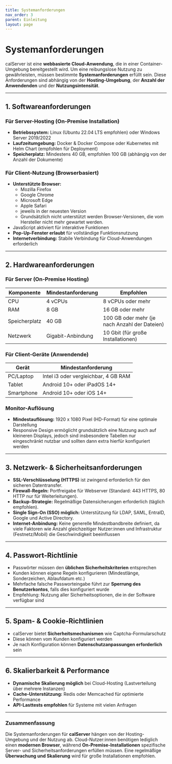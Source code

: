 ```yaml
---
title: Systemanforderungen
nav_order: 3
parent: Einleitung
layout: page
---
```


# Systemanforderungen

calServer ist eine **webbasierte Cloud-Anwendung**, die in einer Container-Umgebung bereitgestellt wird. Um eine reibungslose Nutzung zu gewährleisten, müssen bestimmte **Systemanforderungen** erfüllt sein. Diese Anforderungen sind abhängig von der **Hosting-Umgebung**, der **Anzahl der Anwendenden** und der **Nutzungsintensität**.

---

## 1. Softwareanforderungen

### Für Server-Hosting (On-Premise Installation)

- **Betriebssystem:** Linux (Ubuntu 22.04 LTS empfohlen) oder Windows Server 2019/2022
- **Laufzeitumgebung:** Docker & Docker Compose oder Kubernetes mit Helm Chart (empfohlen für Deployment)
- **Speicherplatz:** Mindestens 40 GB, empfohlen 100 GB (abhängig von der Anzahl der Dokumente)

### Für Client-Nutzung (Browserbasiert)

 - **Unterstützte Browser:**
    - Mozilla Firefox
    - Google Chrome
    - Microsoft Edge
    - Apple Safari
    - jeweils in der neuesten Version
    - Grundsätzlich nicht unterstützt werden Browser-Versionen, die vom Hersteller nicht mehr gewartet werden.
- JavaScript aktiviert für interaktive Funktionen
- **Pop-Up-Fenster erlaubt** für vollständige Funktionsnutzung
- **Internetverbindung:** Stabile Verbindung für Cloud-Anwendungen erforderlich

---

## 2. Hardwareanforderungen

### Für Server (On-Premise Hosting)

| Komponente | Mindestanforderung | Empfohlen |
| --- | --- | --- |
| CPU | 4 vCPUs | 8 vCPUs oder mehr |
| RAM | 8 GB | 16 GB oder mehr |
| Speicherplatz | 40 GB | 100 GB oder mehr (je nach Anzahl der Dateien) |
| Netzwerk | Gigabit-Anbindung | 10 Gbit (für große Installationen) |

### Für Client-Geräte (Anwendende)

| Gerät | Mindestanforderung |
| --- | --- |
| PC/Laptop | Intel i3 oder vergleichbar, 4 GB RAM |
| Tablet | Android 10+ oder iPadOS 14+ |
| Smartphone | Android 10+ oder iOS 14+ |

### Monitor-Auflösung

- **Mindestauflösung:** 1920 x 1080 Pixel (HD-Format) für eine optimale Darstellung
- Responsive Design ermöglicht grundsätzlich eine Nutzung auch auf kleineren Displays, jedoch sind insbesondere Tabellen nur eingeschränkt nutzbar und sollten dann extra hierfür konfiguriert werden

---

## 3. Netzwerk- & Sicherheitsanforderungen

- **SSL-Verschlüsselung (HTTPS)** ist zwingend erforderlich für den sicheren Datentransfer.
- **Firewall-Regeln:** Portfreigabe für Webserver (Standard: 443 HTTPS, 80 HTTP nur für Weiterleitungen).
- **Backup-Strategie:** Regelmäßige Datensicherungen erforderlich (täglich empfohlen).
- **Single Sign-On (SSO) möglich:** Unterstützung für LDAP, SAML, EntraID, Google und Active Directory.
- **Internet-Anbindung:** Keine generelle Mindestbandbreite definiert, da viele Faktoren wie Anzahl gleichzeitiger Nutzer:innen und Infrastruktur (Festnetz/Mobil) die Geschwindigkeit beeinflussen

---

## 4. Passwort-Richtlinie

- Passwörter müssen den **üblichen Sicherheitskriterien** entsprechen
- Kunden können eigene Regeln konfigurieren (Mindestlänge, Sonderzeichen, Ablaufdatum etc.)
- Mehrfache falsche Passworteingabe führt zur **Sperrung des Benutzerkontos**, falls dies konfiguriert wurde
- Empfehlung: Nutzung aller Sicherheitsoptionen, die in der Software verfügbar sind

---

## 5. Spam- & Cookie-Richtlinien

- calServer bietet **Sicherheitsmechanismen** wie Captcha-Formularschutz
- Diese können vom Kunden konfiguriert werden
- Je nach Konfiguration können **Datenschutzanpassungen erforderlich** sein

---

## 6. Skalierbarkeit & Performance

- **Dynamische Skalierung möglich** bei Cloud-Hosting (Lastverteilung über mehrere Instanzen)
- **Cache-Unterstützung:** Redis oder Memcached für optimierte Performance
- **API-Lasttests empfohlen** für Systeme mit vielen Anfragen

---

### Zusammenfassung

Die Systemanforderungen für **calServer** hängen von der Hosting-Umgebung und der Nutzung ab. Cloud-Nutzer:innen benötigen lediglich einen **modernen Browser**, während **On-Premise-Installationen** spezifische Server- und Sicherheitsanforderungen erfüllen müssen. Eine regelmäßige **Überwachung und Skalierung** wird für große Installationen empfohlen.
